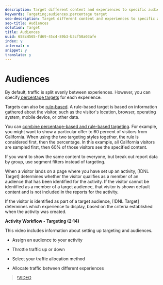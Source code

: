 ```yaml
---
description: Target different content and experiences to specific audiences to optimize your web marketing by displaying the right messages to the right people at the right time.
keywords: Targeting;audiences;percentage target
seo-description: Target different content and experiences to specific audiences to optimize your web marketing by displaying the right messages to the right people at the right time.
seo-title: Audiences
solution: Target
title: Audiences
uuid: 658c4565-fd69-45c4-89b3-b3cf50a03afe
index: y
internal: n
snippet: y
translate: y
---
```


# Audiences

By default, traffic is split evenly between experiences. However, you can specify[ percentage targets](../c_target/c_target_rulebased/c_target_percent.md#concept_9D0C47368EB942C9A66CE03C6BD92412) for each experience. 

Targets can also be [ rule-based](../c_target/c_target_rulebased/c_target_rulebased.md#concept_087408B488304A54917585D40482791A). A rule-based target is based on information gathered about the visitor, such as the visitor's location, browser, operating system, mobile device, or other data. 

You can [ combine percentage-based and rule-based targeting](../c_target/c_target_rulebased/c_target_percentandrule.md#concept_D6B6F16F931C4E67AAB8F90621879FCC). For example, you might want to show a particular offer to 60 percent of visitors from California. When using the two targeting styles together, the rule is considered first, then the percentage. In this example, all California visitors are sampled first, then 60% of those visitors see the specified content. 

If you want to show the same content to everyone, but break out report data by group, use segment filters instead of targeting. 

When a visitor lands on a page where you have set up an activity, [!DNL  Target] determines whether the visitor qualifies as a member of an audience that has been identified for the activity. If the visitor cannot be identified as a member of a target audience, that visitor is shown default content and is not included in the reports for the activity. 

If the visitor is identified as part of a target audience, [!DNL  Target] determines which experience to display, based on the criteria established when the activity was created. 

**Activity Workflow - Targeting (2:14)** 

This video includes information about setting up targeting and audiences. 


* Assign an audience to your activity 

* Throttle traffic up or down 

* Select your traffic allocation method 

* Allocate traffic between different experiences 



>[!VIDEO](https://vimeo.com/LOmBgKPeBtA) 

